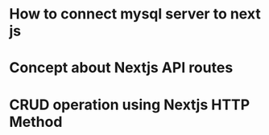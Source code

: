 # How to connect mysql server to next js
# Concept about Nextjs API routes
# CRUD operation using Nextjs HTTP Method
